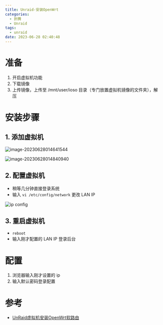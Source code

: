 ```yaml
---
title: Unraid-安装OpenWrt
categories:
  - 折腾
  - Unraid
tags:
  - unraid
date: 2023-06-28 02:40:48
---
```


# 准备

1. 开启虚拟机功能
2. 下载镜像
3. 上传镜像，上传至 /mnt/user/ioso 目录（专门放置虚拟机镜像的文件夹），解压

# 安装步骤

## 1. 添加虚拟机

![image-20230628014641544](https://cdn.myshenle.top/images/202306280146578.png)

![image-20230628014840940](https://cdn.myshenle.top/images/202306280148966.png)

## 2. 配置虚拟机

* 稍等几分钟直接登录系统
* 输入 `vi /etc/config/network` 更改 LAN IP

![ip config](https://cdn.myshenle.top/images/202306280300604.png)

## 3. 重启虚拟机

* `reboot`
* 输入刚才配置的 LAN IP 登录后台

# 配置

1. 浏览器输入刚才设置的 ip
2. 输入默认密码登录配置



# 参考

* [UnRaid虚拟机安装OpenWrt软路由](https://blog.csdn.net/engineerlzk/article/details/128337964)
